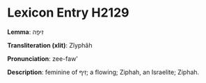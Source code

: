 # Lexicon Entry H2129

**Lemma**: זִיפָה

**Transliteration (xlit)**: Zîyphâh

**Pronunciation**: zee-faw'

**Description**:
feminine of זִיף; a flowing; Ziphah, an Israelite; Ziphah.
